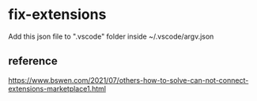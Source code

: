 # fix-extensions
Add this json file to ".vscode" folder inside ~/.vscode/argv.json

## reference
https://www.bswen.com/2021/07/others-how-to-solve-can-not-connect-extensions-marketplace1.html
